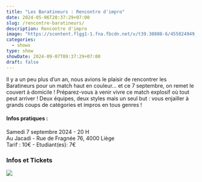 ```yaml
---
title: "Les Baratineurs : Rencontre d'impro"
date: 2024-05-06T20:37:29+07:00
slug: /rencontre-baratineurs/
description: Rencontre d'impro
image: "https://scontent.flgg1-1.fna.fbcdn.net/v/t39.30808-6/455024949_465178486342730_1264093708440453541_n.jpg?_nc_cat=106&ccb=1-7&_nc_sid=75d36f&_nc_ohc=TZ4FVjJ0XEcQ7kNvgHp2HnV&_nc_ht=scontent.flgg1-1.fna&oh=00_AYBG28JxLx_o7qiESJLbyxRP7fDGuiRAc-tEeKJ6wOJD4A&oe=66C3D9A4"
categories:
  - shows
type: show  
showDate: 2024-09-07T09:37:29+07:00
draft: false
---
```


Il y a un peu plus d’un an, nous avions le plaisir de rencontrer les Baratineurs pour un match haut en couleur… et ce 7 septembre, on remet le couvert à domicile !
Préparez-vous à venir vivre ce match explosif où tout peut arriver ! Deux équipes, deux styles mais un seul but : vous enjailler à grands coups de catégories et impros en tous genres !

#### Infos pratiques :
Samedi 7 septembre 2024 - 20 H\
Au Jacadi - Rue de Fragnée 76, 4000 Liège\
Tarif : 10€ - Etudiant(es): 7€

### Infos et Tickets

[![][1]][2]

[1]:  https://www.billetweb.fr/images/front/billetweb_black.svg
[2]:  https://www.billetweb.fr/rencontre-dimpro-poulpes-fiction-vs-baratineurs "Tickets"

